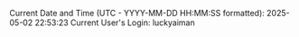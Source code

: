 Current Date and Time (UTC - YYYY-MM-DD HH:MM:SS formatted): 2025-05-02 22:53:23
Current User's Login: luckyaiman
